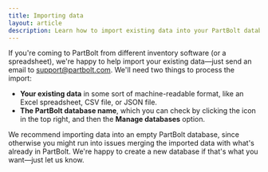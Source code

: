 ```yaml
---
title: Importing data
layout: article
description: Learn how to import existing data into your PartBolt database.
---
```


If you're coming to PartBolt from different inventory software (or a spreadsheet), we're happy to help import your existing data&mdash;just send an email to [support@partbolt.com](mailto:support@partbolt.com). We'll need two things to process the import:
* **Your existing data** in some sort of machine-readable format, like an Excel spreadsheet, CSV file, or JSON file.
* **The PartBolt database name**, which you can check by clicking the <i class="fas fa-fw fa-database"></i> icon in the top right, and then the **<i class="fas fa-fw fa-cog"></i> Manage databases** option.

We recommend importing data into an empty PartBolt database, since otherwise you might run into issues merging the imported data with what's already in PartBolt. We're happy to create a new database if that's what you want&mdash;just let us know.